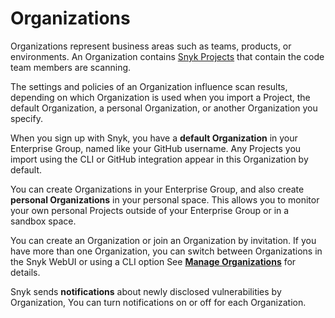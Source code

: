 # Organizations

Organizations represent business areas such as teams, products, or environments. An Organization contains [Snyk Projects](../../snyk-projects/) that contain the code team members are scanning.

The settings and policies of an Organization influence scan results, depending on which Organization is used when you import a Project, the default Organization, a personal Organization, or another Organization you specify.

When you sign up with Snyk, you have a **default Organization** in your Enterprise Group, named like your GitHub username. Any Projects you import using the CLI or GitHub integration appear in this Organization by default.

You can create Organizations in your Enterprise Group, and also create **personal Organizations** in your personal space. This allows you to monitor your own personal Projects outside of your Enterprise Group or in a sandbox space.

You can create an Organization or join an Organization by invitation. If you have more than one Organization, you can switch between Organizations in the Snyk WebUI or using a CLI option See [**Manage Organizations**](create-and-delete-organizations.md) for details.

Snyk sends **notifications** about newly disclosed vulnerabilities by Organization, You can turn notifications on or off for each Organization.
